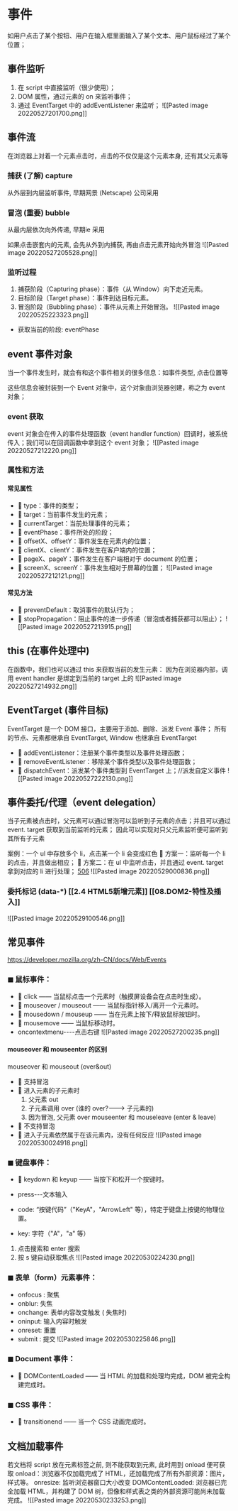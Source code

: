 # 事件
如用户点击了某个按钮、用户在输入框里面输入了某个文本、用户鼠标经过了某个位置；

## 事件监听
1. 在 script 中直接监听（很少使用）；
2. DOM 属性，通过元素的 on 来监听事件；
3. 通过 EventTarget 中的 addEventListener 来监听；
![[Pasted image 20220527201700.png]]



## 事件流
在浏览器上对着一个元素点击时，点击的不仅仅是这个元素本身, 还有其父元素等

### 捕获 (了解) capture
从外层到内层监听事件,   早期网景 (Netscape) 公司采用
### 冒泡 (重要) bubble
从最内层依次向外传递,    早期ie 采用

如果点击嵌套内的元素, 会先从外到内捕获, 再由点击元素开始向外冒泡
![[Pasted image 20220527205528.png]]

### 监听过程
1. 捕获阶段（Capturing phase）：事件（从 Window）向下走近元素。
2. 目标阶段（Target phase）：事件到达目标元素。
3. 冒泡阶段（Bubbling phase）：事件从元素上开始冒泡。
![[Pasted image 20220525223323.png]]

- 获取当前的阶段: eventPhase

## event 事件对象 
当一个事件发生时，就会有和这个事件相关的很多信息：如事件类型, 点击位置等

这些信息会被封装到一个 Event 对象中，这个对象由浏览器创建，称之为 event 对象；
### event 获取
event 对象会在传入的事件处理函数（event handler function）回调时，被系统传入；我们可以在回调函数中拿到这个 event 对象；
![[Pasted image 20220527212220.png]]
### 属性和方法
#### 常见属性
-  type：事件的类型； 
-  target：当前事件发生的元素； 
-  currentTarget：当前处理事件的元素； 
-  eventPhase：事件所处的阶段； 
-  offsetX、offsetY：事件发生在元素内的位置； 
-  clientX、clientY：事件发生在客户端内的位置； 
-  pageX、pageY：事件发生在客户端相对于 document 的位置； 
-  screenX、screenY：事件发生相对于屏幕的位置；
![[Pasted image 20220527212121.png]]
#### 常见方法
-  preventDefault：取消事件的默认行为； 
-  stopPropagation：阻止事件的进一步传递（冒泡或者捕获都可以阻止）；
![[Pasted image 20220527213915.png]]
## this (在事件处理中)
在函数中，我们也可以通过 this 来获取当前的发生元素：
因为在浏览器内部，调用 event handler 是绑定到当前的 target 上的
![[Pasted image 20220527214932.png]]
## EventTarget (事件目标)
EventTarget 是一个 DOM 接口，主要用于添加、删除、派发 Event 事件；
所有的节点、元素都继承自 EventTarget, Window 也继承自 EventTarget
-  addEventListener：注册某个事件类型以及事件处理函数； 
-  removeEventListener：移除某个事件类型以及事件处理函数； 
-  dispatchEvent：派发某个事件类型到 EventTarget 上；//派发自定义事件
![[Pasted image 20220527222130.png]]
## 事件委托/代理（event delegation）
当子元素被点击时，父元素可以通过冒泡可以监听到子元素的点击；并且可以通过 event. target 获取到当前监听的元素；
因此可以实现对只父元素监听便可监听到其所有子元素

案例：一个 ul 中存放多个 li，点击某一个 li 会变成红色 
     方案一：监听每一个 li 的点击，并且做出相应； 
     方案二：在 ul 中监听点击，并且通过 event. target 拿到对应的 li 进行处理；
    [506]()
![[Pasted image 20220529000836.png]]
### 委托标记 (data-*) [[2.4 HTML5新增元素]] [[08.DOM2-特性及插入]]
![[Pasted image 20220529100546.png]]

## 常见事件
https://developer.mozilla.org/zh-CN/docs/Web/Events
### ◼ 鼠标事件： 
-  click —— 当鼠标点击一个元素时（触摸屏设备会在点击时生成）。 
-  mouseover / mouseout —— 当鼠标指针移入/离开一个元素时。 
-  mousedown / mouseup —— 当在元素上按下/释放鼠标按钮时。 
-  mousemove —— 当鼠标移动时。
- oncontextmenu----点击右键 
![[Pasted image 20220527200235.png]]

#### mouseover 和 mouseenter 的区别
mouseover 和 mouseout (over&out)
 -  支持冒泡 
 -  进入元素的子元素时
	 1. 父元素 out
	 2. 子元素调用 over (谁的 over?---> 子元素的)
	 3. 因为冒泡, 父元素 over
mouseenter 和 mouseleave  (enter & leave)
-  不支持冒泡 
-  进入子元素依然属于在该元素内，没有任何反应
![[Pasted image 20220530024918.png]]
### ◼ 键盘事件： 
-  keydown 和 keyup —— 当按下和松开一个按键时。 
- press---文本输入

- code: “按键代码”（"KeyA"，"ArrowLeft" 等），特定于键盘上按键的物理位置。
- key: 字符（"A"，"a" 等）

1. 点击搜索和 enter 搜索
2. 按 s 键自动获取焦点
![[Pasted image 20220530224230.png]]
### ◼ 表单（form）元素事件： 
-  onfocus : 聚焦
- onblur: 失焦
- onchange: 表单内容改变触发 ( 失焦时)
- oninput: 输入内容时触发
- onreset: 重置
- submit : 提交
![[Pasted image 20220530225846.png]]

### ◼ Document 事件： 
-  DOMContentLoaded —— 当 HTML 的加载和处理均完成，DOM 被完全构建完成时。 
### ◼ CSS 事件： 
-  transitionend —— 当一个 CSS 动画完成时。


## 文档加载事件
若文档将 script 放在元素标签之前, 则不能获取到元素, 此时用到 onload 便可获取
onload：浏览器不仅加载完成了 HTML，还加载完成了所有外部资源：图片，样式等。
onresize: 监听浏览器窗口大小改变
DOMContentLoaded: 浏览器已完全加载 HTML，并构建了 DOM 树，但像和样式表之类的外部资源可能尚未加载完成。
![[Pasted image 20220530233253.png]]